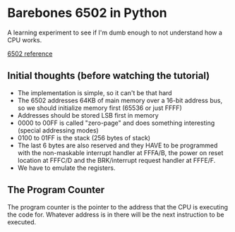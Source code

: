 # Barebones 6502 in Python

A learning experiment to see if I'm dumb enough to not understand how a CPU works.

[6502 reference](https://cx16.dk/6502/architecture.html)

## Initial thoughts (before watching the tutorial)

- The implementation is simple, so it can't be that hard
- The 6502 addresses 64KB of main memory over a 16-bit address bus, so we should initialize memory first (65536 or just FFFF)
- Addresses should be stored LSB first in memory
- 0000 to 00FF is called "zero-page" and does something interesting (special addressing modes)
- 0100 to 01FF is the stack (256 bytes of stack)
- The last 6 bytes are also reserved and they HAVE to be programmed with the non-maskable interrupt handler at FFFA/B, the power on reset location at FFFC/D and the BRK/interrupt request handler at FFFE/F.
- We have to emulate the registers.

## The Program Counter

The program counter is the pointer to the address that the CPU is executing the code for. Whatever address is in there will be the next instruction to be executed.
